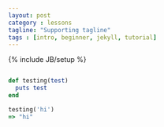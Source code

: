 ```yaml
---
layout: post
category : lessons
tagline: "Supporting tagline"
tags : [intro, beginner, jekyll, tutorial]
---
```

{% include JB/setup %}

```ruby

def testing(test)
  puts test
end

testing('hi')
=> "hi"

```